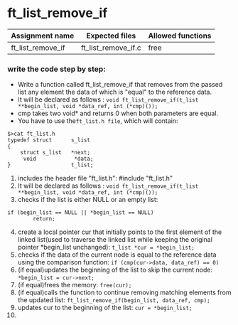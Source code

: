 # ft_list_remove_if

| Assignment name | Expected files | Allowed functions |
| --------------- | -------------  | ----------------- |
| ft_list_remove_if        | ft_list_remove_if.c     | free             |

### write the code step by step:
* Write a function called ft_list_remove_if that removes from the passed list any element the data of which is "equal" to the reference data.
* It will be declared as follows : ``` void ft_list_remove_if(t_list **begin_list, void *data_ref, int (*cmp)()); ```
* cmp takes two void* and returns 0 when both parameters are equal.
* You have to use the``` ft_list.h file ```, which will contain:
```
$>cat ft_list.h
typedef struct      s_list
{
    struct s_list   *next;
     void            *data;
}                   t_list;
```

1. includes the header file "ft_list.h": #include "ft_list.h"
2. It will be declared as follows : ``` void ft_list_remove_if(t_list **begin_list, void *data_ref, int (*cmp)()); ```
3. checks if the list is either NULL or an empty list:
```
if (begin_list == NULL || *begin_list == NULL)
		return;
```
4. create a local pointer cur that initially points to the first element of the linked list(used to traverse the linked list while keeping the original pointer *begin_list unchanged): ``` t_list *cur = *begin_list; ```
5. checks if the data of the current node is equal to the reference data using the comparison function: ``` if (cmp(cur->data, data_ref) == 0) ```
6. (if equal)updates the beginning of the list to skip the current node: ``` *begin_list = cur->next; ```
7. (if equal)frees the memory: ``` free(cur); ```
8. (if equal)calls the function to continue removing matching elements from the updated list: ``` ft_list_remove_if(begin_list, data_ref, cmp); ```
9. updates cur to the beginning of the list: ``` cur = *begin_list; ```
10. 
